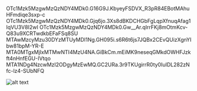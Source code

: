 OTc1Mzk5MzgwMzQzNDY4MDk0.G16G9J.KbyeyFSDVX_R3pR84EBotMAhuHFmdiqe3sxp-c
OTc1Mzk5MzgwMzQzNDY4MDk0.Gjq6jo.3Xs8dBKDCHGbFgLqpXfnuqAfag1IqVU3V8I2wI
OTc1Mzk5MzgwMzQzNDY4MDk0.Gw__Ar.qIrrFKj8mOtmKcv-Q83u9XCRTwdkbEFaFSq8SU
MTAwMzcyMzu30DYzMTUyMDI1Ng.GH095i.s6R6t6js7JQBx2CEvQUizXgnYIbw81bpM-YR-E
MTA0MTgxMjIxMTMwNTI4MzU4NA.GiBkCm.mEiMK9neseqGMkdOWHFJzkft4nHnfEGU-IVtqo
MTA1NDg4NzcwMzI2ODgyMzEwMQ.GC2URa.3r9TKUgirrR0ty0IuIDL282zNfc-lz4-SUbNFQ

![alt text](https://i.kym-cdn.com/photos/images/newsfeed/000/096/044/trollface.jpg?1296494117)
